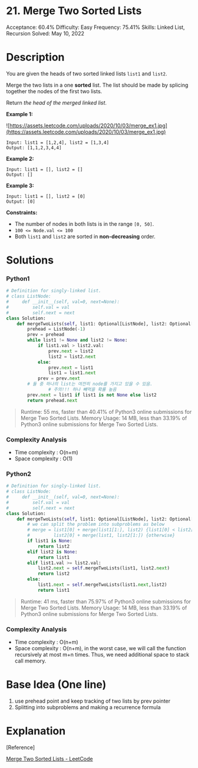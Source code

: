 # 21. Merge Two Sorted Lists

Acceptance: 60.4%
Difficulty: Easy
Frequency: 75.41%
Skills: Linked List, Recursion
Solved: May 10, 2022

# Description

You are given the heads of two sorted linked lists `list1` and `list2`.

Merge the two lists in a one **sorted** list. The list should be made by splicing together the nodes of the first two lists.

Return *the head of the merged linked list*.

**Example 1:**

![https://assets.leetcode.com/uploads/2020/10/03/merge_ex1.jpg](https://assets.leetcode.com/uploads/2020/10/03/merge_ex1.jpg)

```
Input: list1 = [1,2,4], list2 = [1,3,4]
Output: [1,1,2,3,4,4]

```

**Example 2:**

```
Input: list1 = [], list2 = []
Output: []

```

**Example 3:**

```
Input: list1 = [], list2 = [0]
Output: [0]

```

**Constraints:**

- The number of nodes in both lists is in the range `[0, 50]`.
- `100 <= Node.val <= 100`
- Both `list1` and `list2` are sorted in **non-decreasing** order.

# Solutions

### Python1

```python
# Definition for singly-linked list.
# class ListNode:
#     def __init__(self, val=0, next=None):
#         self.val = val
#         self.next = next
class Solution:
    def mergeTwoLists(self, list1: Optional[ListNode], list2: Optional[ListNode]) -> Optional[ListNode]:
        prehead = ListNode(-1)
        prev = prehead
        while list1 != None and list2 != None:
            if list1.val > list2.val:
                prev.next = list2
                list2 = list2.next
            else:
                prev.next = list1
                list1 = list1.next
            prev = prev.next
        # 둘 중 하나의 list는 여전히 node를 가지고 있을 수 있음.
				# 주의!!! 하나 뺴먹을 확률 높음
        prev.next = list1 if list1 is not None else list2
        return prehead.next
```

> Runtime: 55 ms, faster than 40.41% of Python3 online submissions for Merge Two Sorted Lists.
Memory Usage: 14 MB, less than 33.19% of Python3 online submissions for Merge Two Sorted Lists.
> 

### Complexity Analysis

- Time complexity : O(n+m)
- Space complexity : O(1)

### Python2

```python
# Definition for singly-linked list.
# class ListNode:
#     def __init__(self, val=0, next=None):
#         self.val = val
#         self.next = next
class Solution:
    def mergeTwoLists(self, list1: Optional[ListNode], list2: Optional[ListNode]) -> Optional[ListNode]:
        # we can split the problem into subproblems as below
        # merge = list1[0] + merge(list1[1:], list2) {list1[0] < list2[0]}
        #         list2[0] + merge(list1, list2[1:]) {otherwise}
        if list1 is None:
            return list2
        elif list2 is None:
            return list1
        elif list1.val >= list2.val:
            list2.next = self.mergeTwoLists(list1, list2.next)
            return list2
        else:
            list1.next = self.mergeTwoLists(list1.next,list2)
            return list1
```

> Runtime: 41 ms, faster than 75.97% of Python3 online submissions for Merge Two Sorted Lists.
Memory Usage: 14 MB, less than 33.19% of Python3 online submissions for Merge Two Sorted Lists.
> 

### Complexity Analysis

- Time complexity : O(n+m)
- Space complexity : O(n+m), in the worst case, we will call the function recursively at most m+n times. Thus, we need additional space to stack call memory.

# Base Idea (One line)

1. use prehead point and keep tracking of two lists by prev pointer
2. Splitting into subproblems and making a recurrence formula

# Explanation

[Reference]

[Merge Two Sorted Lists - LeetCode](https://leetcode.com/problems/merge-two-sorted-lists/solution/)